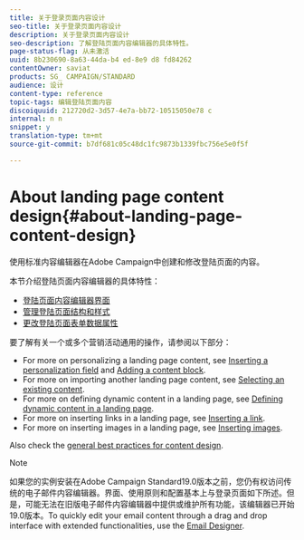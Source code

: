 ```yaml
---
title: 关于登录页面内容设计
seo-title: 关于登录页面内容设计
description: 关于登录页面内容设计
seo-description: 了解登陆页面内容编辑器的具体特性。
page-status-flag: 从未激活
uuid: 8b230690-8a63-44da-b4 ed-8e9 d8 fd84262
contentOwner: saviat
products: SG_ CAMPAIGN/STANDARD
audience: 设计
content-type: reference
topic-tags: 编辑登陆页面内容
discoiquuid: 212720d2-3d57-4e7a-bb72-10515050e78 c
internal: n n
snippet: y
translation-type: tm+mt
source-git-commit: b7df681c05c48dc1fc9873b1339fbc756e5e0f5f

---
```



# About landing page content design{#about-landing-page-content-design}

使用标准内容编辑器在Adobe Campaign中创建和修改登陆页面的内容。

本节介绍登陆页面内容编辑器的具体特性：

* [登陆页面内容编辑器界面](../../designing/using/landing-page-content-editor-interface.md)
* [管理登陆页面结构和样式](../../designing/using/managing-landing-page-structure-and-style.md)
* [更改登陆页面表单数据属性](../../designing/using/changing-a-landing-page-form-data-properties.md)

要了解有关一个或多个营销活动通用的操作，请参阅以下部分：

* For more on personalizing a landing page content, see [Inserting a personalization field](../../designing/using/inserting-a-personalization-field.md) and [Adding a content block](../../designing/using/adding-a-content-block.md).
* For more on importing another landing page content, see [Selecting an existing content](../../designing/using/selecting-an-existing-content.md).
* For more on defining dynamic content in a landing page, see [Defining dynamic content in a landing page](../../designing/using/defining-dynamic-content-in-a-landing-page.md).
* For more on inserting links in a landing page, see [Inserting a link](../../designing/using/inserting-a-link.md).
* For more on inserting images in a landing page, see [Inserting images](../../designing/using/inserting-images.md).

Also check the [general best practices for content design](../../designing/using/content-design-best-practices.md).

>[!NOTE]
>
>如果您的实例安装在Adobe Campaign Standard19.0版本之前，您仍有权访问传统的电子邮件内容编辑器。界面、使用原则和配置基本上与登录页面如下所述。但是，可能无法在旧版电子邮件内容编辑器中提供或维护所有功能，该编辑器已开始19.0版本。To quickly edit your email content through a drag and drop interface with extended functionalities, use the [Email Designer](../../designing/using/about-email-content-design.md#about-the-email-designer).

